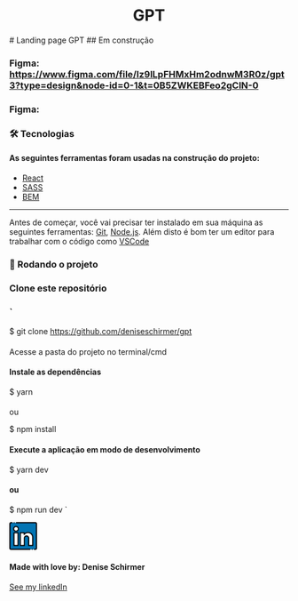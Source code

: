 <h1 style="text-align: center; font-weight: bold;">GPT</h1>
# Landing page GPT
## Em construção

### Figma: https://www.figma.com/file/lz9lLpFHMxHm2odnwM3R0z/gpt3?type=design&node-id=0-1&t=0B5ZWKEBFeo2gClN-0

### Figma:

### 🛠 Tecnologias

#### As seguintes ferramentas foram usadas na construção do projeto:

- [React](https://pt-br.reactjs.org/)
- [SASS](https://sass-lang.com/documentation/)
- [BEM](https://en.bem.info/methodology/)

---

Antes de começar, você vai precisar ter instalado em sua máquina as seguintes ferramentas:
[Git](https://git-scm.com), [Node.js](https://nodejs.org/en/).
Além disto é bom ter um editor para trabalhar com o código como [VSCode](https://code.visualstudio.com/)

### 🎲 Rodando o projeto

### Clone este repositório

### `

$ git clone https://github.com/deniseschirmer/gpt

####

Acesse a pasta do projeto no terminal/cmd

#### Instale as dependências

$ yarn

####

ou

$ npm install

#### Execute a aplicação em modo de desenvolvimento

$ yarn dev

#### ou

$ npm run dev
`

<a href="https://raw.githubusercontent.com/ARTHURPC03/Proffy-FullStack/master/github/linkedin.png">
<img src="https://raw.githubusercontent.com/ARTHURPC03/Proffy-FullStack/master/github/linkedin.png" alt="LinkedIn" height="50"></a>
<br />

#### Made with love by: Denise Schirmer

[See my linkedIn](https://www.linkedin.com/in/denise-s-lima-schirmer-9702661ba/)
